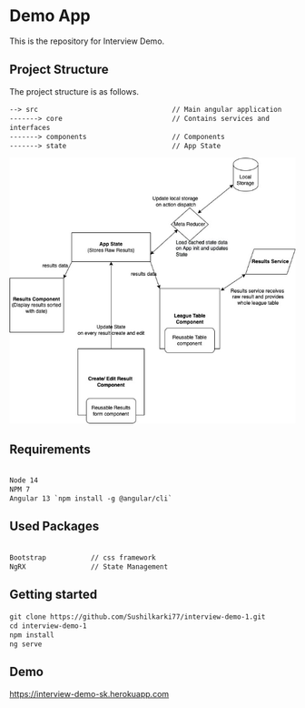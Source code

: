 # Demo App

This is the repository for Interview Demo.

## Project Structure


The project structure is as follows.

```
--> src                                 // Main angular application
-------> core                           // Contains services and interfaces
-------> components                     // Components
-------> state                          // App State
```

![image info](./src/assets/architecture.jpg)


## Requirements
```

Node 14
NPM 7
Angular 13 `npm install -g @angular/cli`

```

## Used Packages
```

Bootstrap           // css framework
NgRX                // State Management
```


## Getting started

```
git clone https://github.com/Sushilkarki77/interview-demo-1.git
cd interview-demo-1
npm install
ng serve
```

## Demo
https://interview-demo-sk.herokuapp.com
